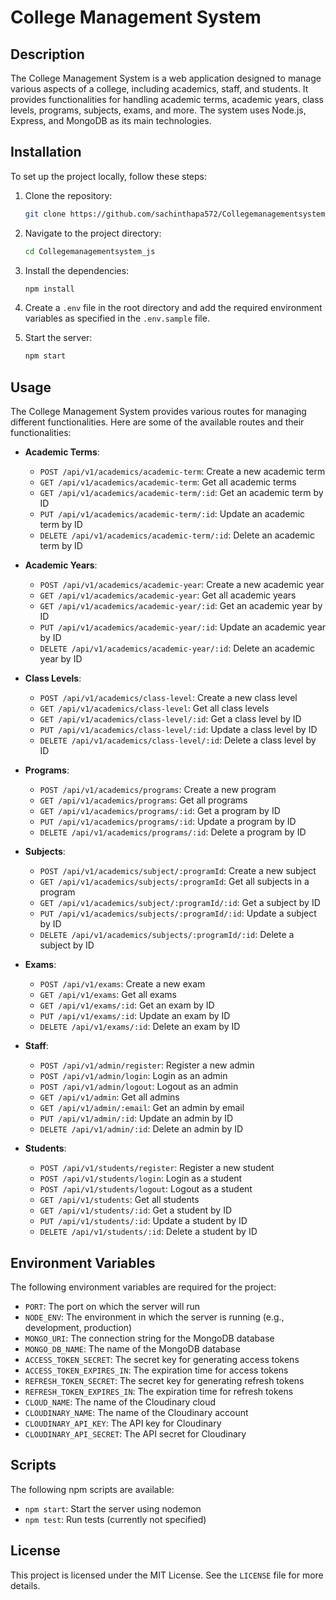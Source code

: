 # College Management System

## Description

The College Management System is a web application designed to manage various aspects of a college, including academics, staff, and students. It provides functionalities for handling academic terms, academic years, class levels, programs, subjects, exams, and more. The system uses Node.js, Express, and MongoDB as its main technologies.

## Installation

To set up the project locally, follow these steps:

1. Clone the repository:
   ```bash
   git clone https://github.com/sachinthapa572/Collegemanagementsystem_js.git
   ```

2. Navigate to the project directory:
   ```bash
   cd Collegemanagementsystem_js
   ```

3. Install the dependencies:
   ```bash
   npm install
   ```

4. Create a `.env` file in the root directory and add the required environment variables as specified in the `.env.sample` file.

5. Start the server:
   ```bash
   npm start
   ```

## Usage

The College Management System provides various routes for managing different functionalities. Here are some of the available routes and their functionalities:

- **Academic Terms**:
  - `POST /api/v1/academics/academic-term`: Create a new academic term
  - `GET /api/v1/academics/academic-term`: Get all academic terms
  - `GET /api/v1/academics/academic-term/:id`: Get an academic term by ID
  - `PUT /api/v1/academics/academic-term/:id`: Update an academic term by ID
  - `DELETE /api/v1/academics/academic-term/:id`: Delete an academic term by ID

- **Academic Years**:
  - `POST /api/v1/academics/academic-year`: Create a new academic year
  - `GET /api/v1/academics/academic-year`: Get all academic years
  - `GET /api/v1/academics/academic-year/:id`: Get an academic year by ID
  - `PUT /api/v1/academics/academic-year/:id`: Update an academic year by ID
  - `DELETE /api/v1/academics/academic-year/:id`: Delete an academic year by ID

- **Class Levels**:
  - `POST /api/v1/academics/class-level`: Create a new class level
  - `GET /api/v1/academics/class-level`: Get all class levels
  - `GET /api/v1/academics/class-level/:id`: Get a class level by ID
  - `PUT /api/v1/academics/class-level/:id`: Update a class level by ID
  - `DELETE /api/v1/academics/class-level/:id`: Delete a class level by ID

- **Programs**:
  - `POST /api/v1/academics/programs`: Create a new program
  - `GET /api/v1/academics/programs`: Get all programs
  - `GET /api/v1/academics/programs/:id`: Get a program by ID
  - `PUT /api/v1/academics/programs/:id`: Update a program by ID
  - `DELETE /api/v1/academics/programs/:id`: Delete a program by ID

- **Subjects**:
  - `POST /api/v1/academics/subject/:programId`: Create a new subject
  - `GET /api/v1/academics/subjects/:programId`: Get all subjects in a program
  - `GET /api/v1/academics/subject/:programId/:id`: Get a subject by ID
  - `PUT /api/v1/academics/subjects/:programId/:id`: Update a subject by ID
  - `DELETE /api/v1/academics/subjects/:programId/:id`: Delete a subject by ID

- **Exams**:
  - `POST /api/v1/exams`: Create a new exam
  - `GET /api/v1/exams`: Get all exams
  - `GET /api/v1/exams/:id`: Get an exam by ID
  - `PUT /api/v1/exams/:id`: Update an exam by ID
  - `DELETE /api/v1/exams/:id`: Delete an exam by ID

- **Staff**:
  - `POST /api/v1/admin/register`: Register a new admin
  - `POST /api/v1/admin/login`: Login as an admin
  - `POST /api/v1/admin/logout`: Logout as an admin
  - `GET /api/v1/admin`: Get all admins
  - `GET /api/v1/admin/:email`: Get an admin by email
  - `PUT /api/v1/admin/:id`: Update an admin by ID
  - `DELETE /api/v1/admin/:id`: Delete an admin by ID

- **Students**:
  - `POST /api/v1/students/register`: Register a new student
  - `POST /api/v1/students/login`: Login as a student
  - `POST /api/v1/students/logout`: Logout as a student
  - `GET /api/v1/students`: Get all students
  - `GET /api/v1/students/:id`: Get a student by ID
  - `PUT /api/v1/students/:id`: Update a student by ID
  - `DELETE /api/v1/students/:id`: Delete a student by ID

## Environment Variables

The following environment variables are required for the project:

- `PORT`: The port on which the server will run
- `NODE_ENV`: The environment in which the server is running (e.g., development, production)
- `MONGO_URI`: The connection string for the MongoDB database
- `MONGO_DB_NAME`: The name of the MongoDB database
- `ACCESS_TOKEN_SECRET`: The secret key for generating access tokens
- `ACCESS_TOKEN_EXPIRES_IN`: The expiration time for access tokens
- `REFRESH_TOKEN_SECRET`: The secret key for generating refresh tokens
- `REFRESH_TOKEN_EXPIRES_IN`: The expiration time for refresh tokens
- `CLOUD_NAME`: The name of the Cloudinary cloud
- `CLOUDINARY_NAME`: The name of the Cloudinary account
- `CLOUDINARY_API_KEY`: The API key for Cloudinary
- `CLOUDINARY_API_SECRET`: The API secret for Cloudinary

## Scripts

The following npm scripts are available:

- `npm start`: Start the server using nodemon
- `npm test`: Run tests (currently not specified)

## License

This project is licensed under the MIT License. See the `LICENSE` file for more details.
